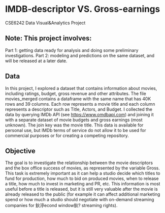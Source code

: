 # IMDB-descriptor VS. Gross-earnings
CSE6242 Data Visual&amp;Analytics Project

## Note: This project involves:
Part 1: getting data ready for analysis and doing some preliminary investigations. 
Part 2:  modeling and predictions on the same dataset, and will be released at a later date. 

## Data
In this project, I explored a dataset that contains information about movies, including ratings, budget, gross revenue 
and other attributes.
The file movies_merged contains a dataframe with the same name that has 40K rows and 39 columns. 
Each row represents a movie title and each column represents a descriptor such as Title, Actors, and Budget. 
I collected the data by querying IMDb API (see https://www.omdbapi.com) and joining it with a separate dataset of movie budgets 
and gross earnings (most unknown). The join key was the movie title. 
This data is available for personal use, but IMDb terms of service do not allow it to be used for commercial purposes or 
for creating a competing repository.

## Objective
The goal is to investigate the relationship between the movie descriptors and the box office success of movies, 
as represented by the variable Gross. This task is extremely important as it can help a studio decide which titles 
to fund for production, how much to bid on produced movies, when to release a title, how much to invest in marketing and PR, etc. 
This information is most useful before a title is released, but it is still very valuable after the movie is already released 
to the public (for example it can affect additional marketing spend or how much a studio should negotiate with on-demand 
streaming companies for 鈥渟econd window鈥? streaming rights).
